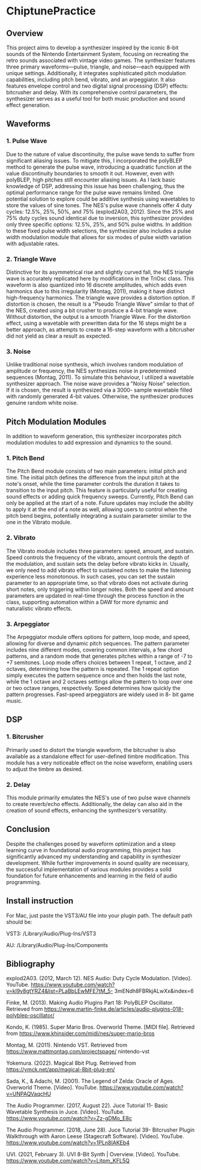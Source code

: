 # ChiptunePractice
## Overview
This project aims to develop a synthesizer inspired by the iconic 8-bit sounds of the Nintendo
Entertainment System, focusing on recreating the retro sounds associated with vintage video games.
The synthesizer features three primary waveforms—pulse, triangle, and noise—each equipped with
unique settings. Additionally, it integrates sophisticated pitch modulation capabilities, including pitch
bend, vibrato, and an arpeggiator. It also features envelope control and two digital signal processing
(DSP) effects: bitcrusher and delay. With its comprehensive control parameters, the synthesizer serves
as a useful tool for both music production and sound effect generation.

## Waveforms
### 1. Pulse Wave
Due to the nature of value discontinuity, the pulse wave tends to suffer from significant aliasing issues.
To mitigate this, I incorporated the polyBLEP method to generate the pulse wave, introducing a
quadratic function at the value discontinuity boundaries to smooth it out. However, even with
polyBLEP, high pitches still encounter aliasing issues. As I lack basic knowledge of DSP, addressing this
issue has been challenging, thus the optimal performance range for the pulse wave remains limited.
One potential solution to explore could be additive synthesis using wavetables to store the values of
sine tones.
The NES's pulse wave channels offer 4 duty cycles: 12.5%, 25%, 50%, and 75% (explod2A03, 2012).
Since the 25% and 75% duty cycles sound identical due to inversion, this synthesizer provides only
three specific options: 12.5%, 25%, and 50% pulse widths. In addition to these fixed pulse width
selections, the synthesizer also includes a pulse width modulation module that allows for six modes
of pulse width variation with adjustable rates. 


### 2. Triangle Wave
Distinctive for its asymmetrical rise and slightly curved fall, the NES triangle wave is accurately
replicated here by modifications in the TriOsc class. This waveform is also quantized into 16 discrete
amplitudes, which adds even harmonics due to this irregularity (Montag, 2011), making it have distinct
high-frequency harmonics.
The triangle wave provides a distortion option. If distortion is chosen, the result is a "Pseudo Triangle
Wave" similar to that of the NES, created using a bit crusher to produce a 4-bit triangle wave. Without
distortion, the output is a smooth Triangle Wave. For the distortion effect, using a wavetable with prewritten
data for the 16 steps might be a better approach, as attempts to create a 16-step waveform
with a bitcrusher did not yield as clear a result as expected.

### 3. Noise
Unlike traditional noise synthesis, which involves random modulation of amplitude or frequency, the
NES synthesizes noise in predetermined sequences (Montag, 2011). To simulate this behaviour, I
utilized a wavetable synthesizer approach.
The noise wave provides a "Noisy Noise" selection. If it is chosen, the result is synthesized via a 3000-
sample wavetable filled with randomly generated 4-bit values. Otherwise, the synthesizer produces
genuine random white noise.


## Pitch Modulation Modules
In addition to waveform generation, this synthesizer incorporates pitch modulation modules to add
expression and dynamics to the sound.

### 1. Pitch Bend
The Pitch Bend module consists of two main parameters: initial pitch and time. The initial pitch defines
the difference from the input pitch at the note's onset, while the time parameter controls the duration
it takes to transition to the input pitch. This feature is particularly useful for creating sound effects or
adding quick frequency sweeps.
Currently, Pitch Bend can only be applied at the start of a note. Future updates may include the ability
to apply it at the end of a note as well, allowing users to control when the pitch bend begins,
potentially integrating a sustain parameter similar to the one in the Vibrato module.

### 2. Vibrato
The Vibrato module includes three parameters: speed, amount, and sustain. Speed controls the
frequency of the vibrato, amount controls the depth of the modulation, and sustain sets the delay
before vibrato kicks in.
Usually, we only need to add vibrato effect to sustained notes to make the listening experience less
monotonous. In such cases, you can set the sustain parameter to an appropriate time, so that vibrato
does not activate during short notes, only triggering within longer notes. Both the speed and amount
parameters are updated in real-time through the process function in the class, supporting automation
within a DAW for more dynamic and naturalistic vibrato effects.

### 3. Arpeggiator
The Arpeggiator module offers options for pattern, loop mode, and speed, allowing for diverse and
dynamic pitch sequences. The pattern parameter includes nine different modes, covering common
intervals, a few chord patterns, and a random mode that generates pitches within a range of -7 to +7
semitones.
Loop mode offers choices between 1 repeat, 1 octave, and 2 octaves, determining how the pattern is
repeated. The 1 repeat option simply executes the pattern sequence once and then holds the last note,
while the 1 octave and 2 octaves settings allow the pattern to loop over one or two octave ranges,
respectively.
Speed determines how quickly the pattern progresses. Fast-speed arpeggiators are widely used in 8-
bit game music.

## DSP
### 1. Bitcrusher
Primarily used to distort the triangle waveform, the bitcrusher is also available as a standalone effect
for user-defined timbre modification. This module has a very noticeable effect on the noise waveform,
enabling users to adjust the timbre as desired.

### 2. Delay
This module primarily emulates the NES's use of two pulse wave channels to create reverb/echo
effects. Additionally, the delay can also aid in the creation of sound effects, enhancing the
synthesizer’s versatility.


## Conclusion
Despite the challenges posed by waveform optimization and a steep learning curve in foundational
audio programming, this project has significantly advanced my understanding and capability in
synthesizer development. While further improvements in sound quality are necessary, the successful
implementation of various modules provides a solid foundation for future enhancements and learning
in the field of audio programming.

## Install instruction
For Mac, just paste the VST3/AU file into your plugin path. The default path should be:

VST3: /Library/Audio/Plug-Ins/VST3

AU: /Library/Audio/Plug-Ins/Components

## Bibliography
explod2A03. (2012, March 12). NES Audio: Duty Cycle Modulation. [Video]. YouTube.
https://www.youtube.com/watch?v=kl9v8gtYRZ4&list=PLaBbLEwMFE7tM_5-
3mENdh8FBRkjALwXx&index=6

Finke, M. (2013). Making Audio Plugins Part 18: PolyBLEP Oscillator. Retrieved from
https://www.martin-finke.de/articles/audio-plugins-018-polyblep-oscillator/

Kondo, K. (1985). Super Mario Bros. Overworld Theme. [MIDI file]. Retrieved from
https://www.khinsider.com/midi/nes/super-mario-bros

Montag, M. (2011). Nintendo VST. Retrieved from https://www.mattmontag.com/projectspage/
nintendo-vst

Yokemura. (2022). Magical 8bit Plug. Retrieved from https://ymck.net/app/magical-8bit-plug-en/

Sada, K., & Adachi, M. (2001). The Legend of Zelda: Oracle of Ages. Overworld Theme. [Video].
YouTube. https://www.youtube.com/watch?v=UNPAQVaqcHU

The Audio Programmer. (2017, August 22). Juce Tutorial 11- Basic Wavetable Synthesis in Juce.
[Video]. YouTube. https://www.youtube.com/watch?v=Zz-gDMo_E8c

The Audio Programmer. (2018, June 28). Juce Tutorial 39- Bitcrusher Plugin Walkthrough with Aaron
Leese (Stagecraft Software). [Video]. YouTube.
https://www.youtube.com/watch?v=1PLn8IAKEb4

UVI. (2021, February 3). UVI 8-Bit Synth | Overview. [Video]. YouTube.
https://www.youtube.com/watch?v=Ljtpm_KFL5Q
